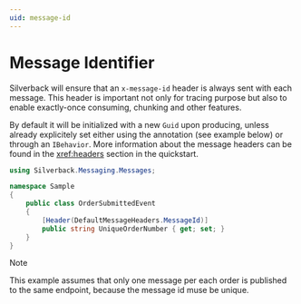 ```yaml
---
uid: message-id
---
```


# Message Identifier

Silverback will ensure that an `x-message-id` header is always sent with each message. This header is important not only for tracing purpose but also to enable exactly-once consuming, chunking and other features.

By default it will be initialized with a new `Guid` upon producing, unless already explicitely set either using the annotation (see example below) or through an `IBehavior`. More information about the message headers can be found in the <xref:headers> section in the quickstart.

```csharp
using Silverback.Messaging.Messages;

namespace Sample
{
    public class OrderSubmittedEvent
    {
        [Header(DefaultMessageHeaders.MessageId)]
        public string UniqueOrderNumber { get; set; }
    }
}
```

> [!Note]
> This example assumes that only one message per each order is published to the same endpoint, because the message id muse be unique.
